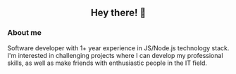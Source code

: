 <h2 align="center">Hey there! 👋</h2>
<h3>About me</h3>
<p>Software developer with 1+ year experience in JS/Node.js technology stack. I'm interested in challenging projects where I can develop my professional skills, as well as make friends with enthusiastic people in the IT field.</p>